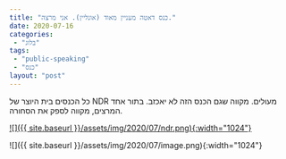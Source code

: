 ```yaml
---
title: "כנס דאטה מעניין מאוד (אונליין). אני מרצה."
date: 2020-07-16
categories: 
 - "בלוג"
tags: 
 - "public-speaking"
 - "כנס"
layout: "post"
---
```


כל הכנסים בית היוצר של NDR מעולים. מקווה שגם הכנס הזה לא יאכזב. בתור אחד המרצים, מקווה לספק את הסחורה.

[![]({{ site.baseurl }}/assets/img/2020/07/ndr.png){:width="1024"}](https://ndrconf.ai/)

![]({{ site.baseurl }}/assets/img/2020/07/image.png){:width="1024"}
